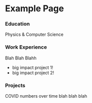 # Example Page

### Education
Physics & Computer Science

### Work Experience
Blah Blah Blahh
- big impact project 1!
- big impact project 2!

### Projects
COVID numbers over time blah blah blah
